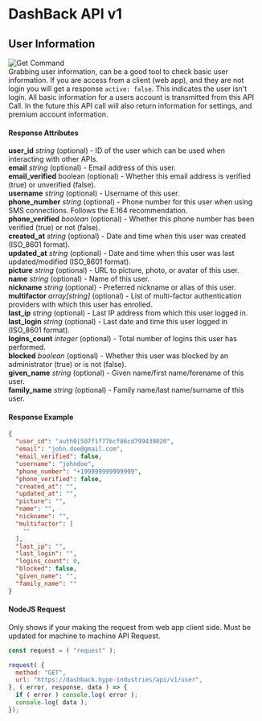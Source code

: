 # DashBack API v1


## User Information
![Get Command](https://img.shields.io/badge/Get-/api/v1/user-grey?style=flat-square&labelColor=44C7F4)<br>
Grabbing user information, can be a good tool to check basic user information. If you are access from a client (web app), and they are not login you will get a response `active: false`. This indicates the user isn't login. All basic information for a users account is transmitted from this API Call. In the future this API call will also return information for settings, and premium account information.


<!-- tabs:start -->
#### **Response Attributes**
**user_id** <i>string</i> (optional) - ID of the user which can be used when interacting with other APIs.<br>
**email** <i>string</i> (optional) - Email address of this user.<br>
**email_verified** boolean (optional) - Whether this email address is verified (true) or unverified (false).<br>
**username** <i>string</i> (optional) - Username of this user.<br>
**phone_number** <i>string</i> (optional) - Phone number for this user when using SMS connections. Follows the E.164 recommendation.<br>
**phone_verified** <i>boolean</i> (optional) - Whether this phone number has been verified (true) or not (false).<br>
**created_at** <i>string</i> (optional) - Date and time when this user was created (ISO_8601 format).<br>
**updated_at** <i>string</i> (optional) - Date and time when this user was last updated/modified (ISO_8601 format).<br>
**picture** <i>string</i> (optional) - URL to picture, photo, or avatar of this user.<br>
**name** <i>string</i> (optional) - Name of this user.<br>
**nickname** <i>string</i> (optional) - Preferred nickname or alias of this user.<br>
**multifactor** <i>array[string]</i> (optional) - List of multi-factor authentication providers with which this user has enrolled.<br>
**last_ip** <i>string</i> (optional) - Last IP address from which this user logged in.<br>
**last_login** <i>string</i> (optional) - Last date and time this user logged in (ISO_8601 format).<br>
**logins_count** <i>integer</i> (optional) - Total number of logins this user has performed.<br>
**blocked** <i>boolean</i> (optional) - Whether this user was blocked by an administrator (true) or is not (false).<br>
**given_name** <i>string</i> (optional) - Given name/first name/forename of this user.<br>
**family_name** <i>string</i> (optional) - Family name/last name/surname of this user.<br>

#### **Response Example**
```json
{
  "user_id": "auth0|507f1f77bcf86cd799439020",
  "email": "john.doe@gmail.com",
  "email_verified": false,
  "username": "johndoe",
  "phone_number": "+199999999999999",
  "phone_verified": false,
  "created_at": "",
  "updated_at": "",
  "picture": "",
  "name": "",
  "nickname": "",
  "multifactor": [
    ""
  ],
  "last_ip": "",
  "last_login": "",
  "logins_count": 0,
  "blocked": false,
  "given_name": "",
  "family_name": ""
}
```

#### **NodeJS Request**
Only shows if your making the request from web app client side. Must be updated for machine to machine API Request.
```javascript
const request = ( "request" );

request( {
  method: "GET",
  url: "https://dashback.hype-industries/api/v1/user",
}, ( error, response, data ) => {
  if ( error ) console.log( error );
  console.log( data );
});
```
<!-- tabs:end -->
